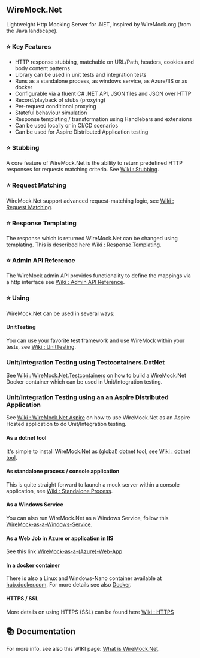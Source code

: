 ## WireMock.Net
Lightweight Http Mocking Server for .NET, inspired by WireMock.org (from the Java landscape).

### :star: Key Features
* HTTP response stubbing, matchable on URL/Path, headers, cookies and body content patterns
* Library can be used in unit tests and integration tests
* Runs as a standalone process, as windows service, as Azure/IIS or as docker
* Configurable via a fluent C# .NET API, JSON files and JSON over HTTP
* Record/playback of stubs (proxying)
* Per-request conditional proxying
* Stateful behaviour simulation
* Response templating / transformation using Handlebars and extensions
* Can be used locally or in CI/CD scenarios
* Can be used for Aspire Distributed Application testing 

### :star: Stubbing
A core feature of WireMock.Net is the ability to return predefined HTTP responses for requests matching criteria.
See [Wiki : Stubbing](https://wiremock.org/dotnet/Stubbing).

### :star: Request Matching
WireMock.Net support advanced request-matching logic, see [Wiki : Request Matching](https://wiremock.org/dotnet/Request-Matching).

### :star: Response Templating
The response which is returned WireMock.Net can be changed using templating. This is described here [Wiki : Response Templating](https://wiremock.org/dotnet/Response-Templating).

### :star: Admin API Reference
The WireMock admin API provides functionality to define the mappings via a http interface see [Wiki : Admin API Reference](https://wiremock.org/dotnet/Admin-API-Reference).

### :star: Using
WireMock.Net can be used in several ways:

#### UnitTesting
You can use your favorite test framework and use WireMock within your tests, see
[Wiki : UnitTesting](https://wiremock.org/dotnet/Using-WireMock-in-UnitTests).

### Unit/Integration Testing using Testcontainers.DotNet
See [Wiki : WireMock.Net.Testcontainers](https://wiremock.org/dotnet/Using-WireMock.Net.Testcontainers) on how to build a WireMock.Net Docker container which can be used in Unit/Integration testing.

### Unit/Integration Testing using an an Aspire Distributed Application
See [Wiki : WireMock.Net.Aspire](https://wiremock.org/dotnet/Using-WireMock.Net.Aspire) on how to use WireMock.Net as an Aspire Hosted application to do Unit/Integration testing.

#### As a dotnet tool
It's simple to install WireMock.Net as (global) dotnet tool, see [Wiki : dotnet tool](https://wiremock.org/dotnet/WireMock-as-dotnet-tool).

#### As standalone process / console application
This is quite straight forward to launch a mock server within a console application, see [Wiki : Standalone Process](https://wiremock.org/dotnet/WireMock-as-a-standalone-process).

#### As a Windows Service
You can also run WireMock.Net as a Windows Service, follow this [WireMock-as-a-Windows-Service](https://wiremock.org/dotnet/WireMock-as-a-Windows-Service).

#### As a Web Job in Azure or application in IIS
See this link [WireMock-as-a-(Azure)-Web-App](https://wiremock.org/dotnet/WireMock-as-a-(Azure)-Web-App)

#### In a docker container
There is also a Linux and Windows-Nano container available at [hub.docker.com](https://hub.docker.com/r/sheyenrath).
For more details see also [Docker](https://github.com/wiremock/WireMock.Net-docker).

#### HTTPS / SSL
More details on using HTTPS (SSL) can be found here [Wiki : HTTPS](https://wiremock.org/dotnet/Using-HTTPS-(SSL))

## :books: Documentation
For more info, see also this WIKI page: [What is WireMock.Net](https://wiremock.org/dotnet/What-Is-WireMock.Net).
